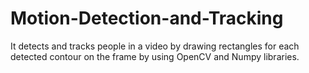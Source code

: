 # Motion-Detection-and-Tracking

It detects and tracks people in a video by drawing rectangles for each detected contour on the frame by using OpenCV and Numpy libraries.
